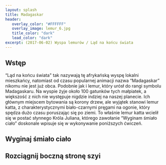 ```yaml
---
layout: splash
title: Madagaskar
header:
   overlay_color: "#FFFFFF"
   overlay_image: lemur_6.jpg
   title_color: "dark"
   lead_color: "dark"
excerpt: (2017-06-02) Wyspa lemurów / Ląd na końcu świata
---
```


## Wstęp

“Ląd na końcu świata" tak nazywają tę afrykańską wyspę lokalni mieszkańcy, natomiast od czasu popularnej animacji nazwa “Madagaskar” nikomu nie jest już obca. Podobnie jak i lemur, który urósł do rangi symbolu Madagaskaru. Na wyspie żyje około 100 gatunków tych małpiatek, a większość z nich nie występuje nigdzie indziej na naszej planecie. Ich głównym miejscem bytowania są korony drzew, ale wyjątek stanowi lemur katta, z charakterystycznymi biało-czarnymi pręgami na ogonie, który spędza dużo czasu poruszając się po ziemi. To właśnie lemur katta wcielił się w postać słynnego Króla Juliana, którego zawołanie “Wyginam śmiało ciało” doskonale wpisuje się w wykonywanie poniższych ćwiczeń.


## Wyginaj śmiało ciało


## Rozciągnij boczną stronę szyi
